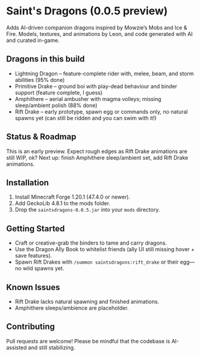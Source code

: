 # Saint's Dragons (0.0.5 preview)

Adds AI-driven companion dragons inspired by Mowzie’s Mobs and Ice & Fire. Models, textures, and animations by Leon, and code generated with AI and curated in-game.

## Dragons in this build
- Lightning Dragon – feature-complete rider with, melee, beam, and storm abilities (95% done)
- Primitive Drake – ground boi with play-dead behaviour and binder support (feature complete, I guess)
- Amphithere – aerial ambusher with magma volleys; missing sleep/ambient polish (88% done)
- Rift Drake – early prototype, spawn egg or commands only, no natural spawns yet (can still be ridden and you can swim with it!)

## Status & Roadmap
This is an early preview. Expect rough edges as Rift Drake animations are still WIP, ok?
Next up: finish Amphithere sleep/ambient set, add Rift Drake animations.

## Installation
1. Install Minecraft Forge 1.20.1 (47.4.0 or newer).
2. Add GeckoLib 4.8.1 to the mods folder.
3. Drop the `saintsdragons-0.0.5.jar` into your `mods` directory.

## Getting Started
- Craft or creative-grab the binders to tame and carry dragons.
- Use the Dragon Ally Book to whitelist friends (ally UI still missing hover + save features).
- Spawn Rift Drakes with `/summon saintsdragons:rift_drake` or their egg—no wild spawns yet.

## Known Issues
- Rift Drake lacks natural spawning and finished animations.
- Amphithere sleeps/ambience are placeholder.

## Contributing
Pull requests are welcome! Please be mindful that the codebase is AI-assisted and still stabilizing.